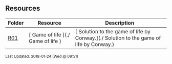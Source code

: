 ## Resources
| Folder | Resource | Description|
 | ------------|------------|------------|
 | [R01](./R01) | [ Game of life ](./ Game of life ) | [ Solution to the game of life by Conway.](./ Solution to the game of life by Conway.) |

<sup>Last Updated: 2018-01-24 (Wed @ 09:51)</sup>